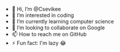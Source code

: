 - 👋 Hi, I’m @Csevikee
- 👀 I’m interested in coding 
- 🌱 I’m currently learning computer science 
- 💞️ I’m looking to collaborate on Google 
- 📫 How to reach me on GitHub 
- ⚡ Fun fact: I'm lazy 😂

<!---
Csevikee/Csevikee is a ✨ special ✨ repository because its `README.md` (this file) appears on your GitHub profile.
You can click the Preview link to take a look at your changes.
--->
